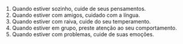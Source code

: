 1. Quando estiver sozinho, cuide de seus pensamentos.
2. Quando estiver com amigos, cuidado com a língua.
3. Quando estiver com raiva, cuide do seu temperamento.
4. Quando estiver em grupo, preste atenção ao seu comportamento.
5. Quando estiver com problemas, cuide de suas emoções.
